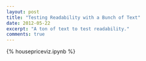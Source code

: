 ```yaml
---
layout: post
title: "Testing Readability with a Bunch of Text"
date: 2012-05-22
excerpt: "A ton of text to test readability."
comments: true
---
```


{% housepriceviz.ipynb %}
